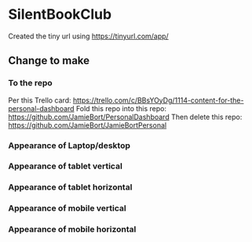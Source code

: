 # SilentBookClub

Created the tiny url using https://tinyurl.com/app/

## Change to make

### To the repo
Per this Trello card:
https://trello.com/c/BBsYOyDg/1114-content-for-the-personal-dashboard
Fold this repo into this repo:
https://github.com/JamieBort/PersonalDashboard
Then delete this repo:
https://github.com/JamieBort/JamieBortPersonal

### Appearance of Laptop/desktop

### Appearance of tablet vertical

### Appearance of tablet horizontal

### Appearance of mobile vertical

### Appearance of mobile horizontal